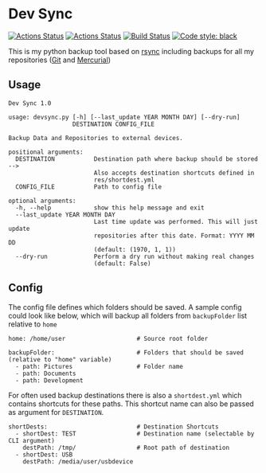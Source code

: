 # Dev Sync

[![Actions Status](https://github.com/hofbi/dev-sync/workflows/CI/badge.svg)](https://github.com/hofbi/dev-sync)
[![Actions Status](https://github.com/hofbi/dev-sync/workflows/CodeQL/badge.svg)](https://github.com/hofbi/dev-sync)
[![Build Status](https://travis-ci.org/hofbi/dev-sync.svg?branch=master)](https://travis-ci.org/hofbi/dev-sync)
[![Code style: black](https://img.shields.io/badge/code%20style-black-000000.svg)](https://github.com/psf/black)

This is my python backup tool based on [rsync](https://rsync.samba.org/) including backups for all my repositories ([Git](https://git-scm.com/) and [Mercurial](https://www.mercurial-scm.org/))

## Usage

```shell
Dev Sync 1.0

usage: devsync.py [-h] [--last_update YEAR MONTH DAY] [--dry-run]
                  DESTINATION CONFIG_FILE

Backup Data and Repositories to external devices.

positional arguments:
  DESTINATION           Destination path where backup should be stored -->
                        Also accepts destination shortcuts defined in
                        res/shortdest.yml
  CONFIG_FILE           Path to config file

optional arguments:
  -h, --help            show this help message and exit
  --last_update YEAR MONTH DAY
                        Last time update was performed. This will just update
                        repositories after this date. Format: YYYY MM DD
                        (default: (1970, 1, 1))
  --dry-run             Perform a dry run without making real changes
                        (default: False)
```

## Config

The config file defines which folders should be saved. A sample config could look like below, which will backup all folders from `backupFolder` list relative to `home`

```shell
home: /home/user                    # Source root folder

backupFolder:                       # Folders that should be saved (relative to "home" variable)
  - path: Pictures                  # Folder name
  - path: Documents
  - path: Development
```

For often used backup destinations there is also a `shortdest.yml` which contains shortcuts for these paths. This shortcut name can also be passed as argument for `DESTINATION`.

```shell
shortDests:                         # Destination Shortcuts
  - shortDest: TEST                 # Destination name (selectable by CLI argument)
    destPath: /tmp/                 # Root path of destination
  - shortDest: USB
    destPath: /media/user/usbdevice
```

